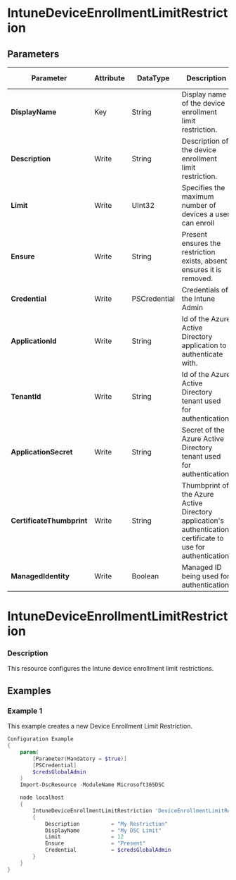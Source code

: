 ﻿# IntuneDeviceEnrollmentLimitRestriction

## Parameters

| Parameter | Attribute | DataType | Description | Allowed Values |
| --- | --- | --- | --- | --- |
| **DisplayName** | Key | String | Display name of the device enrollment limit restriction. ||
| **Description** | Write | String | Description of the device enrollment limit restriction. ||
| **Limit** | Write | UInt32 | Specifies the maximum number of devices a user can enroll ||
| **Ensure** | Write | String | Present ensures the restriction exists, absent ensures it is removed. |Present, Absent|
| **Credential** | Write | PSCredential | Credentials of the Intune Admin ||
| **ApplicationId** | Write | String | Id of the Azure Active Directory application to authenticate with. ||
| **TenantId** | Write | String | Id of the Azure Active Directory tenant used for authentication. ||
| **ApplicationSecret** | Write | String | Secret of the Azure Active Directory tenant used for authentication. ||
| **CertificateThumbprint** | Write | String | Thumbprint of the Azure Active Directory application's authentication certificate to use for authentication. ||
| **ManagedIdentity** | Write | Boolean | Managed ID being used for authentication. ||


# IntuneDeviceEnrollmentLimitRestriction

### Description

This resource configures the Intune device enrollment limit restrictions.

## Examples

### Example 1

This example creates a new Device Enrollment Limit Restriction.

```powershell
Configuration Example
{
    param(
        [Parameter(Mandatory = $true)]
        [PSCredential]
        $credsGlobalAdmin
    )
    Import-DscResource -ModuleName Microsoft365DSC

    node localhost
    {
        IntuneDeviceEnrollmentLimitRestriction 'DeviceEnrollmentLimitRestriction'
        {
            Description          = "My Restriction"
            DisplayName          = "My DSC Limit"
            Limit                = 12
            Ensure               = "Present"
            Credential           = $credsGlobalAdmin
        }
    }
}
```

